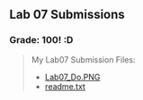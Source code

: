 ## Lab 07 Submissions 

### Grade: 100! :D  


>My Lab07 Submission Files: 
>* [Lab07_Do.PNG](https://github.com/odnaiviv/CSC-4360/blob/main/Labs/07/Lab07_Do.PNG) 
>* [readme.txt](https://github.com/odnaiviv/CSC-4360/blob/main/Labs/07/readme.txt) 

